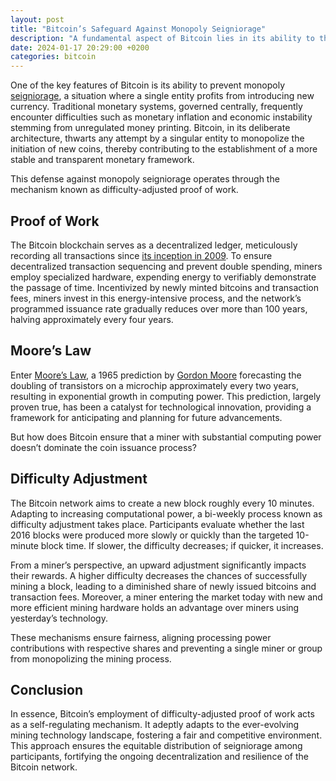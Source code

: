 ```yaml
---
layout: post
title: "Bitcoin’s Safeguard Against Monopoly Seigniorage"
description: "A fundamental aspect of Bitcoin lies in its ability to thwart monopoly seigniorage—a scenario where a single entity profits from the issuance of new currency. Traditional monetary systems, governed by central authorities, can face challenges such as inflation and economic instability due to unchecked money printing. Bitcoin, in contrast, is purposefully structured to prevent any singular entity from monopolizing the creation of new coins, contributing to a more stable and transparent monetary framework."
date: 2024-01-17 20:29:00 +0200
categories: bitcoin
---
```

One of the key features of Bitcoin is its ability to prevent monopoly [seigniorage](https://en.wikipedia.org/wiki/Seigniorage), a situation where a single entity profits from introducing new currency. Traditional monetary systems, governed centrally, frequently encounter difficulties such as monetary inflation and economic instability stemming from unregulated money printing. Bitcoin, in its deliberate architecture, thwarts any attempt by a singular entity to monopolize the initiation of new coins, thereby contributing to the establishment of a more stable and transparent monetary framework.

This defense against monopoly seigniorage operates through the mechanism known as difficulty-adjusted proof of work.

## Proof of Work

The Bitcoin blockchain serves as a decentralized ledger, meticulously recording all transactions since [its inception in 2009](https://mempool.space/block/000000000019d6689c085ae165831e934ff763ae46a2a6c172b3f1b60a8ce26f). To ensure decentralized transaction sequencing and prevent double spending, miners employ specialized hardware, expending energy to verifiably demonstrate the passage of time. Incentivized by newly minted bitcoins and transaction fees, miners invest in this energy-intensive process, and the network’s programmed issuance rate gradually reduces over more than 100 years, halving approximately every four years.

## Moore’s Law

Enter [Moore’s Law](https://en.wikipedia.org/wiki/Moore%27s_law), a 1965 prediction by [Gordon Moore](https://en.wikipedia.org/wiki/Gordon_Moore) forecasting the doubling of transistors on a microchip approximately every two years, resulting in exponential growth in computing power. This prediction, largely proven true, has been a catalyst for technological innovation, providing a framework for anticipating and planning for future advancements.

But how does Bitcoin ensure that a miner with substantial computing power doesn’t dominate the coin issuance process?

## Difficulty Adjustment

The Bitcoin network aims to create a new block roughly every 10 minutes. Adapting to increasing computational power, a bi-weekly process known as difficulty adjustment takes place. Participants evaluate whether the last 2016 blocks were produced more slowly or quickly than the targeted 10-minute block time. If slower, the difficulty decreases; if quicker, it increases.

From a miner’s perspective, an upward adjustment significantly impacts their rewards. A higher difficulty decreases the chances of successfully mining a block, leading to a diminished share of newly issued bitcoins and transaction fees. Moreover, a miner entering the market today with new and more efficient mining hardware holds an advantage over miners using yesterday’s technology.

These mechanisms ensure fairness, aligning processing power contributions with respective shares and preventing a single miner or group from monopolizing the mining process.

## Conclusion

In essence, Bitcoin’s employment of difficulty-adjusted proof of work acts as a self-regulating mechanism. It adeptly adapts to the ever-evolving mining technology landscape, fostering a fair and competitive environment. This approach ensures the equitable distribution of seigniorage among participants, fortifying the ongoing decentralization and resilience of the Bitcoin network.
